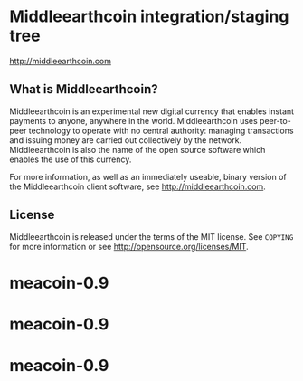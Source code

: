 Middleearthcoin integration/staging tree
================================

http://middleearthcoin.com


What is Middleearthcoin?
----------------

Middleearthcoin is an experimental new digital currency that enables instant payments to
anyone, anywhere in the world. Middleearthcoin uses peer-to-peer technology to operate
with no central authority: managing transactions and issuing money are carried
out collectively by the network. Middleearthcoin is also the name of the open source
software which enables the use of this currency.

For more information, as well as an immediately useable, binary version of
the Middleearthcoin client software, see http://middleearthcoin.com.

License
-------

Middleearthcoin is released under the terms of the MIT license. See `COPYING` for more
information or see http://opensource.org/licenses/MIT.
# meacoin-0.9
# meacoin-0.9
# meacoin-0.9
